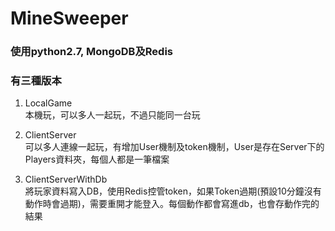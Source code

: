 # MineSweeper
### 使用python2.7, MongoDB及Redis

### 有三種版本
1. LocalGame  
本機玩，可以多人一起玩，不過只能同一台玩

2. ClientServer  
可以多人連線一起玩，有增加User機制及token機制，User是存在Server下的Players資料夾，每個人都是一筆檔案

3. ClientServerWithDb  
將玩家資料寫入DB，使用Redis控管token，如果Token過期(預設10分鐘沒有動作時會過期)，需要重開才能登入。每個動作都會寫進db，也會存動作完的結果


